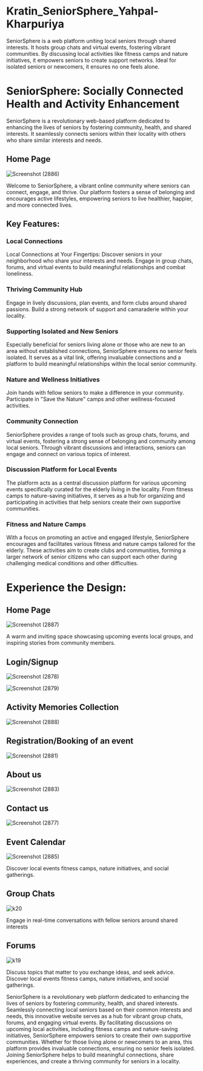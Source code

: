 # Kratin_SeniorSphere_Yahpal-Kharpuriya
SeniorSphere is a web platform uniting local seniors through shared interests. It hosts group chats and virtual events, fostering vibrant communities. By discussing local activities like fitness camps and nature initiatives, it empowers seniors to create support networks. Ideal for isolated seniors or newcomers, it ensures no one feels alone.

# SeniorSphere: Socially Connected Health and Activity Enhancement

SeniorSphere is a revolutionary web-based platform dedicated to enhancing the lives of seniors by fostering community, health, and shared interests. It seamlessly connects seniors within their locality with others who share similar interests and needs.

## Home Page


![Screenshot (2886)](https://github.com/Yashpalk692/Kratin_SeniorSphere_Yahpal-Kharpuriya/assets/92738357/abd95b3b-ce7d-480a-9621-a69d71470361)


Welcome to SeniorSphere, a vibrant online community where seniors can connect, engage, and thrive. Our platform fosters a sense of belonging and encourages active lifestyles, empowering seniors to live healthier, happier, and more connected lives.


## Key Features:

### Local Connections
Local Connections at Your Fingertips: Discover seniors in your neighborhood who share your interests and needs. Engage in group chats, forums, and virtual events to build meaningful relationships and combat loneliness.

### Thriving Community Hub
Engage in lively discussions, plan events, and form clubs around shared passions. Build a strong network of support and camaraderie within your locality.

### Supporting Isolated and New Seniors
Especially beneficial for seniors living alone or those who are new to an area without established connections, SeniorSphere ensures no senior feels isolated. It serves as a vital link, offering invaluable connections and a platform to build meaningful relationships within the local senior community.

### Nature and Wellness Initiatives
Join hands with fellow seniors to make a difference in your community. Participate in "Save the Nature" camps and other wellness-focused activities.

### Community Connection
SeniorSphere provides a range of tools such as group chats, forums, and virtual events, fostering a strong sense of belonging and community among local seniors. Through vibrant discussions and interactions, seniors can engage and connect on various topics of interest.

### Discussion Platform for Local Events
The platform acts as a central discussion platform for various upcoming events specifically curated for the elderly living in the locality. From fitness camps to nature-saving initiatives, it serves as a hub for organizing and participating in activities that help seniors create their own supportive communities.

### Fitness and Nature Camps
With a focus on promoting an active and engaged lifestyle, SeniorSphere encourages and facilitates various fitness and nature camps tailored for the elderly. These activities aim to create clubs and communities, forming a larger network of senior citizens who can support each other during challenging medical conditions and other difficulties.


# Experience the Design:


## Home Page 


![Screenshot (2887)](https://github.com/Yashpalk692/Kratin_SeniorSphere_Yahpal-Kharpuriya/assets/92738357/5be10bec-f522-4919-beeb-7e8141fcac1f)


A warm and inviting space showcasing upcoming events local groups, and inspiring stories from community members.


## Login/Signup


![Screenshot (2878)](https://github.com/Yashpalk692/Kratin_SeniorSphere_Yahpal-Kharpuriya/assets/92738357/780834ce-5c98-4878-b5c8-c022cdc8fd3f)


![Screenshot (2879)](https://github.com/Yashpalk692/Kratin_SeniorSphere_Yahpal-Kharpuriya/assets/92738357/8a5afec0-be89-4d99-b7c7-dcc64b9a0205)


## Activity Memories Collection 


![Screenshot (2888)](https://github.com/Yashpalk692/Kratin_SeniorSphere_Yahpal-Kharpuriya/assets/92738357/58977a6e-6284-490a-85bb-8b650110e4eb)


## Registration/Booking of an event


![Screenshot (2881)](https://github.com/Yashpalk692/Kratin_SeniorSphere_Yahpal-Kharpuriya/assets/92738357/995d6f18-98ba-4068-9a10-c88f68c4a570)


## About us


![Screenshot (2883)](https://github.com/Yashpalk692/Kratin_SeniorSphere_Yahpal-Kharpuriya/assets/92738357/e537ed06-6831-43fe-b9ab-8908436f9fa1)


## Contact us


![Screenshot (2877)](https://github.com/Yashpalk692/Kratin_SeniorSphere_Yahpal-Kharpuriya/assets/92738357/54995525-5260-4608-a9c9-7129ebc6c4dc)


## Event Calendar 


![Screenshot (2885)](https://github.com/Yashpalk692/Kratin_SeniorSphere_Yahpal-Kharpuriya/assets/92738357/e4c1fe90-9af8-414a-84e4-8f20844857e9)


Discover local events fitness camps, nature initiatives, and social gatherings.


## Group Chats


![k20](https://github.com/Yashpalk692/Kratin_SeniorSphere_Yahpal-Kharpuriya/assets/92738357/c4a88d24-7675-4fe6-9c3a-8fa9bac4f769)


Engage in real-time conversations with fellow seniors around shared interests


## Forums


![k19](https://github.com/Yashpalk692/Kratin_SeniorSphere_Yahpal-Kharpuriya/assets/92738357/e38653a5-3ff7-4a87-961f-9b5822389f8d)


Discuss topics that matter to you exchange ideas, and seek advice. Discover local events fitness camps, nature initiatives, and social gatherings.


SeniorSphere is a revolutionary web platform dedicated to enhancing the lives of seniors by fostering community, health, and shared interests. Seamlessly connecting local seniors based on their common interests and needs, this innovative website serves as a hub for vibrant group chats, forums, and engaging virtual events. By facilitating discussions on upcoming local activities, including fitness camps and nature-saving initiatives, SeniorSphere empowers seniors to create their own supportive communities. Whether for those living alone or newcomers to an area, this platform provides invaluable connections, ensuring no senior feels isolated. Joining SeniorSphere helps to build meaningful connections, share experiences, and create a thriving community for seniors in a locality.
